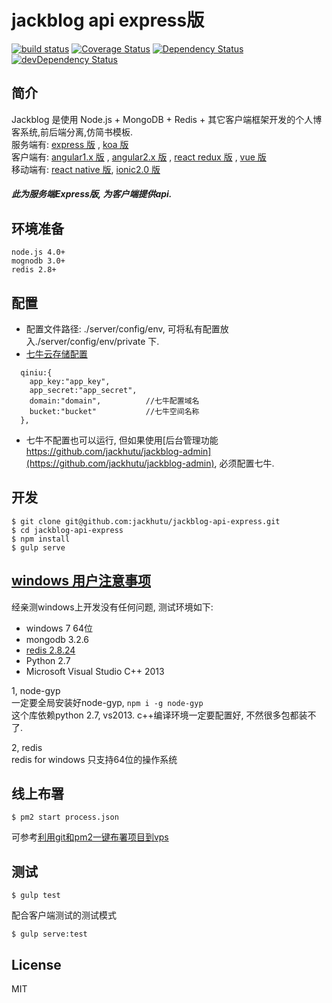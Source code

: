 # jackblog api express版

[![build status][travis-image]][travis-url]
[![Coverage Status][coveralls-image]][coveralls-url]
[![Dependency Status](https://david-dm.org/jackhutu/jackblog-api-express.svg)](https://david-dm.org/jackhutu/jackblog-api-express) 
[![devDependency Status](https://david-dm.org/jackhutu/jackblog-api-express/dev-status.svg)](https://david-dm.org/jackhutu/jackblog-api-express#info=devDependencies)  

[travis-image]: https://travis-ci.org/jackhutu/jackblog-api-express.svg?branch=master
[travis-url]: https://travis-ci.org/jackhutu/jackblog-api-express

[coveralls-image]: https://coveralls.io/repos/jackhutu/jackblog-api-express/badge.svg?branch=master&service=github
[coveralls-url]: https://coveralls.io/github/jackhutu/jackblog-api-express?branch=master

## 简介
Jackblog 是使用 Node.js + MongoDB + Redis + 其它客户端框架开发的个人博客系统,前后端分离,仿简书模板.    
服务端有: [express 版](https://github.com/jackhutu/jackblog-api-express) , [koa 版](https://github.com/jackhutu/jackblog-api-koa)         
客户端有: [angular1.x 版](https://github.com/jackhutu/jackblog-angular1) , [angular2.x 版](https://github.com/jackhutu/jackblog-angular2) , [react redux 版](https://github.com/jackhutu/jackblog-react-redux) , [vue 版](https://github.com/jackhutu/jackblog-vue)    
移动端有: [react native 版](https://github.com/jackhutu/jackblog-react-native-redux), [ionic2.0 版](https://github.com/jackhutu/jackblog-ionic2)  
##### 此为服务端Express版, 为客户端提供api. 

## 环境准备
```
node.js 4.0+
mognodb 3.0+
redis 2.8+
```

## 配置
* 配置文件路径: ./server/config/env, 可将私有配置放入./server/config/env/private 下.
* [七牛云存储配置](https://portal.qiniu.com/signup?code=3lg7fovhjx2ky)  

```
  qiniu:{
    app_key:"app_key",
    app_secret:"app_secret",
    domain:"domain",          //七牛配置域名
    bucket:"bucket"           //七牛空间名称  
  },
```
* 七牛不配置也可以运行, 但如果使用[后台管理功能 https://github.com/jackhutu/jackblog-admin](https://github.com/jackhutu/jackblog-admin), 必须配置七牛.

## 开发
```
$ git clone git@github.com:jackhutu/jackblog-api-express.git
$ cd jackblog-api-express
$ npm install
$ gulp serve
```

## [windows 用户注意事项](#windows)
经亲测windows上开发没有任何问题, 测试环境如下:
- windows 7 64位
- mongodb 3.2.6
- [redis 2.8.24](https://github.com/MSOpenTech/redis/releases)
- Python 2.7
- Microsoft Visual Studio C++ 2013

1, node-gyp  
一定要全局安装好node-gyp, ```npm i -g node-gyp```  
这个库依赖python 2.7, vs2013. c++编译环境一定要配置好, 不然很多包都装不了.

2, redis  
redis for windows 只支持64位的操作系统 

## 线上布署
```
$ pm2 start process.json
```
可参考[利用git和pm2一键布署项目到vps](http://jackhu.top/article/55cd8e00c6e998b817a930c7)

## 测试
```
$ gulp test
```
配合客户端测试的测试模式   
 
```
$ gulp serve:test
```

## License
MIT